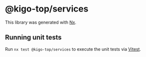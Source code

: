# @kigo-top/services

This library was generated with [Nx](https://nx.dev).

## Running unit tests

Run `nx test @kigo-top/services` to execute the unit tests via [Vitest](https://vitest.dev/).
